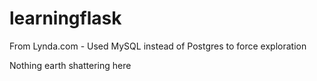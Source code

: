 # learningflask
From Lynda.com - Used MySQL instead of Postgres to force exploration
<p>Nothing earth shattering here</p>
